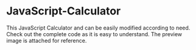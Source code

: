# JavaScript-Calculator
This JavaScript Calculator and can be easily modified according to need. Check out the complete code as it is easy to understand. The preview image is attached for reference.
